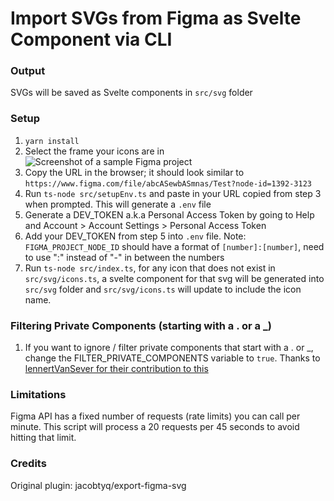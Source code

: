 # Import SVGs from Figma as Svelte Component via CLI

### Output

SVGs will be saved as Svelte components in `src/svg` folder

### Setup

1. `yarn install`
2. Select the frame your icons are in ![Screenshot of a sample Figma project](documentation/export-svg-screenshot.png)
3. Copy the URL in the browser; it should look similar to `https://www.figma.com/file/abcASewbASmnas/Test?node-id=1392-3123`
4. Run `ts-node src/setupEnv.ts` and paste in your URL copied from step 3 when prompted. This will generate a `.env` file
5. Generate a DEV_TOKEN a.k.a Personal Access Token by going to Help and Account > Account Settings > Personal Access Token
6. Add your DEV_TOKEN from step 5 into `.env` file. Note: `FIGMA_PROJECT_NODE_ID` should have a format of `[number]:[number]`, need to use ":" instead of "-" in between the numbers
7. Run `ts-node src/index.ts`, for any icon that does not exist in `src/svg/icons.ts`, a svelte component for that svg will be generated into `src/svg` folder and `src/svg/icons.ts` will update to include the icon name.

### Filtering Private Components (starting with a . or a \_)

1. If you want to ignore / filter private components that start with a . or \_, change the FILTER_PRIVATE_COMPONENTS variable to `true`. Thanks to [lennertVanSever for their contribution to this](https://github.com/jacobtyq/export-figma-svg/pull/27)

### Limitations

Figma API has a fixed number of requests (rate limits) you can call per minute. This script will process a 20 requests per 45 seconds to avoid hitting that limit.

### Credits

Original plugin: jacobtyq/export-figma-svg
